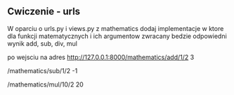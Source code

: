 ## Cwiczenie - urls
W oparciu o urls.py i views.py z mathematics dodaj implementacje w ktore dla funkcji matematycznych i ich argumentow zwracany bedzie odpowiedni wynik
add, sub, div, mul

po wejsciu na adres http://127.0.0.1:8000/mathematics/add/1/2
3

/mathematics/sub/1/2
-1

/mathematics/mul/10/2
20
